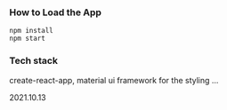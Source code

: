 ### How to Load the App
```
npm install
npm start
```
### Tech stack
create-react-app,
material ui framework for the styling
...

2021.10.13